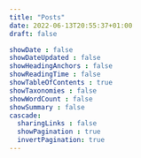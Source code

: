 ```yaml
---
title: "Posts"
date: 2022-06-13T20:55:37+01:00
draft: false

showDate : false
showDateUpdated : false
showHeadingAnchors : false
showReadingTime : false
showTableOfContents : true
showTaxonomies : false 
showWordCount : false
showSummary : false
cascade:
  sharingLinks : false
  showPagination : true
  invertPagination: true 
---
```


